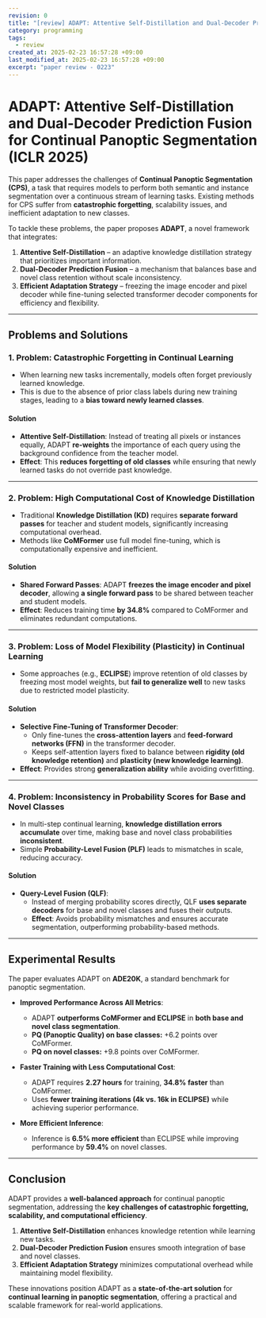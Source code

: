 ```yaml
---
revision: 0
title: "[review] ADAPT: Attentive Self-Distillation and Dual-Decoder Prediction Fusion for Continual Panoptic Segmentation (ICLR 2025)"
category: programming
tags:
  - review
created_at: 2025-02-23 16:57:28 +09:00
last_modified_at: 2025-02-23 16:57:28 +09:00
excerpt: "paper review - 0223"
---
```


# ADAPT: Attentive Self-Distillation and Dual-Decoder Prediction Fusion for Continual Panoptic Segmentation (ICLR 2025)

This paper addresses the challenges of **Continual Panoptic Segmentation (CPS)**, a task that requires models to perform both semantic and instance segmentation over a continuous stream of learning tasks. Existing methods for CPS suffer from **catastrophic forgetting**, scalability issues, and inefficient adaptation to new classes.

To tackle these problems, the paper proposes **ADAPT**, a novel framework that integrates:
1. **Attentive Self-Distillation** – an adaptive knowledge distillation strategy that prioritizes important information.
2. **Dual-Decoder Prediction Fusion** – a mechanism that balances base and novel class retention without scale inconsistency.
3. **Efficient Adaptation Strategy** – freezing the image encoder and pixel decoder while fine-tuning selected transformer decoder components for efficiency and flexibility.

---

## **Problems and Solutions**
### **1. Problem: Catastrophic Forgetting in Continual Learning**
- When learning new tasks incrementally, models often forget previously learned knowledge.
- This is due to the absence of prior class labels during new training stages, leading to a **bias toward newly learned classes**.

#### **Solution**
- **Attentive Self-Distillation**: Instead of treating all pixels or instances equally, ADAPT **re-weights** the importance of each query using the background confidence from the teacher model.
- **Effect**: This **reduces forgetting of old classes** while ensuring that newly learned tasks do not override past knowledge.

---

### **2. Problem: High Computational Cost of Knowledge Distillation**
- Traditional **Knowledge Distillation (KD)** requires **separate forward passes** for teacher and student models, significantly increasing computational overhead.
- Methods like **CoMFormer** use full model fine-tuning, which is computationally expensive and inefficient.

#### **Solution**
- **Shared Forward Passes**: ADAPT **freezes the image encoder and pixel decoder**, allowing **a single forward pass** to be shared between teacher and student models.
- **Effect**: Reduces training time **by 34.8%** compared to CoMFormer and eliminates redundant computations.

---

### **3. Problem: Loss of Model Flexibility (Plasticity) in Continual Learning**
- Some approaches (e.g., **ECLIPSE**) improve retention of old classes by freezing most model weights, but **fail to generalize well** to new tasks due to restricted model plasticity.

#### **Solution**
- **Selective Fine-Tuning of Transformer Decoder**:
  - Only fine-tunes the **cross-attention layers** and **feed-forward networks (FFN)** in the transformer decoder.
  - Keeps self-attention layers fixed to balance between **rigidity (old knowledge retention)** and **plasticity (new knowledge learning)**.
- **Effect**: Provides strong **generalization ability** while avoiding overfitting.

---

### **4. Problem: Inconsistency in Probability Scores for Base and Novel Classes**
- In multi-step continual learning, **knowledge distillation errors accumulate** over time, making base and novel class probabilities **inconsistent**.
- Simple **Probability-Level Fusion (PLF)** leads to mismatches in scale, reducing accuracy.

#### **Solution**
- **Query-Level Fusion (QLF)**:
  - Instead of merging probability scores directly, QLF **uses separate decoders** for base and novel classes and fuses their outputs.
  - **Effect**: Avoids probability mismatches and ensures accurate segmentation, outperforming probability-based methods.

---

## **Experimental Results**
The paper evaluates ADAPT on **ADE20K**, a standard benchmark for panoptic segmentation.

- **Improved Performance Across All Metrics**:
  - ADAPT **outperforms CoMFormer and ECLIPSE** in **both base and novel class segmentation**.
  - **PQ (Panoptic Quality) on base classes:** +6.2 points over CoMFormer.
  - **PQ on novel classes:** +9.8 points over CoMFormer.

- **Faster Training with Less Computational Cost**:
  - ADAPT requires **2.27 hours** for training, **34.8% faster** than CoMFormer.
  - Uses **fewer training iterations (4k vs. 16k in ECLIPSE)** while achieving superior performance.

- **More Efficient Inference**:
  - Inference is **6.5% more efficient** than ECLIPSE while improving performance by **59.4%** on novel classes.

---

## **Conclusion**
ADAPT provides a **well-balanced approach** for continual panoptic segmentation, addressing the **key challenges of catastrophic forgetting, scalability, and computational efficiency**.

1. **Attentive Self-Distillation** enhances knowledge retention while learning new tasks.
2. **Dual-Decoder Prediction Fusion** ensures smooth integration of base and novel classes.
3. **Efficient Adaptation Strategy** minimizes computational overhead while maintaining model flexibility.

These innovations position ADAPT as a **state-of-the-art solution** for **continual learning in panoptic segmentation**, offering a practical and scalable framework for real-world applications.